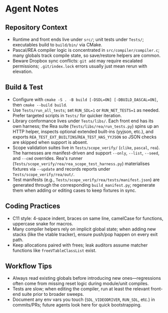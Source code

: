 # Agent Notes

## Repository Context
- Runtime and front ends live under `src/`; unit tests under `Tests/`; executables build to `build/bin/` via CMake.
- Pascal/REA compiler logic is concentrated in `src/compiler/compiler.c`; many globals track compile state, so save/restore helpers are common.
- Beware Dropbox sync conflicts: `git add` may require escalated permissions; `.git/index.lock` errors usually just mean rerun with elevation.

## Build & Test
- Configure with `cmake -S . -B build [-DSDL=ON] [-DBUILD_DASCAL=ON]`, then `cmake --build build`.
- Use `Tests/run_all_tests`; set `RUN_SDL=1` or `RUN_NET_TESTS=1` as needed. Prefer targeted scripts in `Tests/` for quicker iteration.
- Library conformance lives under `Tests/libs/`. Each front end has its own harness; the Rea suite (`Tests/libs/rea/run_tests.py`) spins up an HTTP helper, inspects optional extended built-ins (yyjson, etc.), and exports `REA_TEST_EXT_BUILTINS`/`REA_TEST_HAS_YYJSON` so JSON checks are skipped when support is absent.
- Scope validation suites live in `Tests/scope_verify/` (`clike`, `pascal`, `rea`). The harnesses are manifest-driven and support `--only`, `--list`, `--seed`, and `--cmd` overrides. Rea's runner (`Tests/scope_verify/rea/rea_scope_test_harness.py`) materialises fixtures via `--update` and records reports under `Tests/scope_verify/rea/out/`.
- Test manifests (e.g., `Tests/scope_verify/rea/tests/manifest.json`) are generated through the corresponding `build_manifest.py`; regenerate them when adding or editing cases to keep fixtures in sync.

## Coding Practices
- C11 style: 4-space indent, braces on same line, camelCase for functions, uppercase snake for macros.
- Many compiler helpers rely on implicit global state; when adding new stacks (like the vtable tracker), ensure push/pop happen on every exit path.
- Keep allocations paired with frees; leak auditors assume matcher functions like `freeVTableClassList` exist.

## Workflow Tips
- Always read existing globals before introducing new ones—regressions often come from missing reset logic during module/unit compiles.
- Tests are slow; when editing the compiler, run at least the relevant front-end suite prior to broader sweeps.
- Document any env vars you touch (`SDL_VIDEODRIVER`, `RUN_SDL`, etc.) in commits/PRs; future agents look here for quick bootstrapping.

